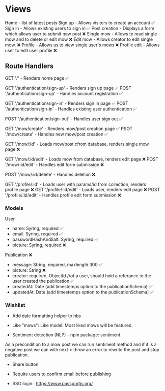 # Views

Home - list of latest posts
Sign up - Allows visiters to create an account ✅
Sign in - Allows existing users to sign in ✅
Post creation - Displays a form which allows user to submit new post ❌
Single mow - Allows to read single mow and to delete or edit mow ❌
Edit mow - Allows creator to edit single mow. ❌
Profile - Allows us to view single user's mows ❌
Profile edit - Allows user to edit user profile ❌

## Route Handlers

GET '/' - Renders home page ✅

GET '/authentication/sign-up' - Renders sign up page ✅
POST '/authentication/sign-up' - Handles account registration ✅

GET '/authentication/sign-in' - Renders sign in page ✅
POST '/authentication/sign-in' - Handles existing user authentication ✅

POST '/authentication/sign-out' - Handles user sign out ✅

GET '/mow/create' - Renders mow/post creation page ✅
PSOT '/mow/create' - Handles new mow/post creation ✅

GET '/mow/:id' - Loads mow/post cfrom database, renders single mow page ❌

GET '/mow/:id/edit' - Loads mow from database, renders edit page ❌
POST '/mow/:id/edit' - Handles edit form submission ❌

POST '/mow/:id/delete' - Handles deletion ❌

GET '/profile/:id' - Loads user with params/id from collection, renders profile page ❌
GET '/profile/:id/edit' - Loads user, renders edit page ❌
POST '/profile/:id/edit' - Handles profile edit form submission ❌

### Models

User

- name: Syring, required ✅
- email: Syring, required ✅
- passwordHashAndSalt: Syring, required ✅
- picture: Syring, required ❌

Publication ❌

- message: String, required, maxlength 300 ✅
- picture: String ❌
- creator: required, ObjectId //of a user, should hold a referance to the user created the publication ✅
- createdAt: Date (add timestemps option to the publicationSchema) ✅
- updatedAt: Date (add timestemps option to the publicationSchema) ✅

### Wishlist

- Add date formatting helper to hbs

- Like "mows":
  Like model. Most liked mows will be featured.

- Sentiment detection (NLP) - npm package: sentiment

As a precondition to a mow post we can run sentiment method and if it is a negative post we can with next > throw an error to rewrite the post and stop publication.

- Share button

- Require users to confirm email before publishing

- SSO login :
  https://www.passportjs.org/
